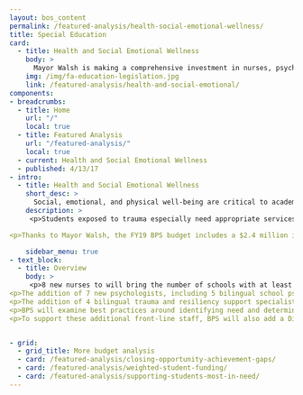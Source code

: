 ```yaml
---
layout: bos_content
permalink: /featured-analysis/health-social-emotional-wellness/
title: Special Education
card:
  - title: Health and Social Emotional Wellness
    body: >
      Mayor Walsh is making a comprehensive investment in nurses, psychologists, and social workers.
    img: /img/fa-education-legislation.jpg
    link: /featured-analysis/health-and-social-emotional/
components:
- breadcrumbs:
  - title: Home
    url: "/"
    local: true
  - title: Featured Analysis
    url: "/featured-analysis/"
    local: true
  - current: Health and Social Emotional Wellness
  - published: 4/13/17
- intro:
  - title: Health and Social Emotional Wellness
    short_desc: >
      Social, emotional, and physical well-being are critical to academic success. BPS strives to create safe, healthy, and welcoming school environments that address the needs of the whole child. 
    description: >
     <p>Students exposed to trauma especially need appropriate services and supports to ensure that nothing limits their ability to succeed. BPS strives to ensure that each school has at least three behavioral health touchpoints to provide a continuum of high quality services to students.</p>

<p>Thanks to Mayor Walsh, the FY19 BPS budget includes a $2.4 million investment to add 8 nurses, 7 psychologists, 4 social workers, and a Director of social work services. This comprehensive investment in Social Emotional Learning and Wellness will make transformative impacts on the social emotional wellbeing of students at BPS.</p>

    sidebar_menu: true    
- text_block:
  - title: Overview
    body: >
     <p>8 new nurses to will bring the number of schools with at least one full-time nurse to 74. The investment will decrease the student to nurse ratio from 438:1 to 405:1, which is 40% lower than the ratio recommended by the CDC and National Association of School Nurses of 750:1.</p>
<p>The addition of 7 new psychologists, including 5 bilingual school psychologists and 2 district-wide psychologists will lower the student to psychologist ratio by 10% and significantly increase the level of culturally and linguistically appropriate services.</p>
<p>The addition of 4 bilingual trauma and resiliency support specialists or social workers will enhance schools' capacity to deliver trauma-sensitive services to students and families.</p>
<p>BPS will examine best practices around identifying need and determining capacity. The outcome of this process will be used to assign these new positions to schools, with the goal of increasing the number of schools with at least three behavioral health touchpoints from 71 to 100.</p>
<p>To support these additional front-line staff, BPS will also add a Director of Social Work Services, who will coordinate professional development, technical assistance, and formal supervision for school-based social workers, along with developing partnerships with mental health organizations and higher education institutions.</p>


- grid: 
  - grid_title: More budget analysis
  - card: /featured-analysis/closing-opportunity-achievement-gaps/
  - card: /featured-analysis/weighted-student-funding/
  - card: /featured-analysis/supporting-students-most-in-need/
---
```


